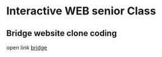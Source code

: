 # Interactive WEB senior Class

## Bridge website clone coding

open link [bridge](https://simseonbeom.github.io/Bridge/build/)
